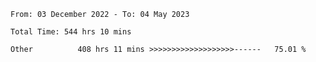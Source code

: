 <!--START_SECTION:waka-->

```text
From: 03 December 2022 - To: 04 May 2023

Total Time: 544 hrs 10 mins

Other          408 hrs 11 mins >>>>>>>>>>>>>>>>>>>------   75.01 %
```

<!--END_SECTION:waka-->
